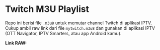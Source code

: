 # Twitch M3U Playlist

Repo ini berisi file `.m3u8` untuk memutar channel Twitch di aplikasi IPTV.
Cukup ambil raw link dari file `mytwitch.m3u8` dan gunakan di aplikasi IPTV
(OTT Navigator, IPTV Smarters, atau app Android kamu).

**Link RAW:**  

